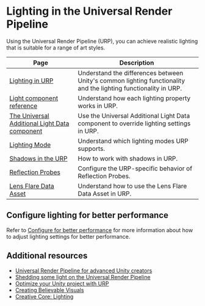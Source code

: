 # Lighting in the Universal Render Pipeline

Using the Universal Render Pipeline (URP), you can achieve realistic lighting that is suitable for a range of art styles.

| Page | Description |
|-|-|
| [Lighting in URP](lighting/lighting-in-urp.md) | Understand the differences between Unity's common lighting functionality and the lighting functionality in URP.|
| [Light component reference](light-component.md) | Understand how each lighting property works in URP. |
| [The Universal Additional Light Data component](universal-additional-light-data.md) | Use the Universal Additional Light Data component to override lighting settings in URP. |
| [Lighting Mode](urp-lighting-mode.md) | Understand which lighting modes URP supports. |
| [Shadows in the URP](Shadows-in-URP.md) | How to work with shadows in URP. |
| [Reflection Probes](lighting/reflection-probes.md) | Configure the URP-specific behavior of Reflection Probes.  |
| [Lens Flare Data Asset](shared/lens-flare/lens-flare-asset.md) | Understand how to use the Lens Flare Data Asset in URP. |

## Configure lighting for better performance

Refer to [Configure for better performance](configure-for-better-performance.md) for more information about how to adjust lighting settings for better performance.

## Additional resources

* [Universal Render Pipeline for advanced Unity creators](https://unity.com/resources/introduction-universal-render-pipeline-for-advanced-unity-creators)
* [Shedding some light on the Universal Render Pipeline](https://blog.unity.com/engine-platform/shedding-light-on-universal-render-pipeline-for-unity-2021-lts)
* [Optimize your Unity project with URP](https://www.youtube.com/watch?v=NFBr21V0zvU&ab_channel=Unity)
* [Creating Believable Visuals](https://learn.unity.com/tutorial/creating-believable-visuals)
* [Creative Core: Lighting](https://learn.unity.com/project/creative-core-lighting)
